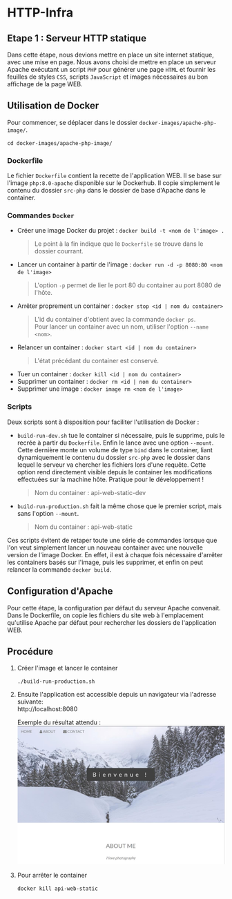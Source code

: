 # HTTP-Infra
## Etape 1 : Serveur HTTP statique

Dans cette étape, nous devions mettre en place un site internet statique, avec une mise en page. Nous avons choisi de mettre en place un serveur Apache exécutant un script `PHP` pour générer une page `HTML` et fournir les feuilles de styles `CSS`, scripts `JavaScript` et images nécessaires au bon affichage de la page WEB.
## Utilisation de Docker
Pour commencer, se déplacer dans le dossier `docker-images/apache-php-image/`.
```
cd docker-images/apache-php-image/
```
### Dockerfile
Le fichier `Dockerfile` contient la recette de l'application WEB. Il se base sur l'image `php:8.0-apache` disponible sur le Dockerhub. Il copie simplement le contenu du dossier `src-php` dans le dossier de base d'Apache dans le container.
### Commandes `Docker`
- Créer une image Docker du projet : `docker build -t <nom de l'image> .`
    > Le point à la fin indique que le `Dockerfile` se trouve dans le dossier courrant.
- Lancer un container à partir de l'image :  `docker run -d -p 8080:80 <nom de l'image>`  
    > L'option `-p` permet de lier le port 80 du container au port 8080 de l'hôte.
- Arrêter proprement un container : `docker stop <id | nom du container>`
    > L'id du container d'obtient avec la commande `docker ps`.  
    > Pour lancer un container avec un nom, utiliser l'option `--name <nom>`.
- Relancer un container : `docker start <id | nom du container>`  
    > L'état précédant du container est conservé.
- Tuer un container : `docker kill <id | nom du container>`
- Supprimer un container : `docker rm <id | nom du container>`
- Supprimer une image : `docker image rm <nom de l'image>`

### Scripts
Deux scripts sont à disposition pour faciliter l'utilisation de Docker :
- `build-run-dev.sh` tue le container si nécessaire, puis le supprime, puis le recrée à partir du `Dockerfile`. Enfin le lance avec une option `--mount`. Cette dernière monte un volume de type `bind` dans le container, liant dynamiquement le contenu du dossier `src-php` avec le dossier dans lequel le serveur va chercher les fichiers lors d'une requête. Cette option rend directement visible depuis le container les modifications effectuées sur la machine hôte. Pratique pour le développement !
    > Nom du container : api-web-static-dev
- `build-run-production.sh` fait la même chose que le premier script, mais sans l'option `--mount`. 
    > Nom du container : api-web-static

Ces scripts évitent de retaper toute une série de commandes lorsque que l'on veut simplement lancer un nouveau container avec une nouvelle version de l'image Docker. En effet, il est à chaque fois nécessaire d'arrêter les containers basés sur l'image, puis les supprimer, et enfin on peut relancer la commande `docker build`.

## Configuration d'Apache
Pour cette étape, la configuration par défaut du serveur Apache convenait. Dans le Dockerfile, on copie les fichiers du site web à l'emplacement qu'utilise Apache par défaut pour rechercher les dossiers de l'application WEB.

## Procédure
1. Créer l'image et lancer le container
    ```
    ./build-run-production.sh
    ```
2. Ensuite l'application est accessible depuis un navigateur via l'adresse suivante:<br>
http://localhost:8080

    Exemple du résultat attendu :<br>
    ![result](/images/result.jpg)


3. Pour arrêter le container
    ```
    docker kill api-web-static
    ```

